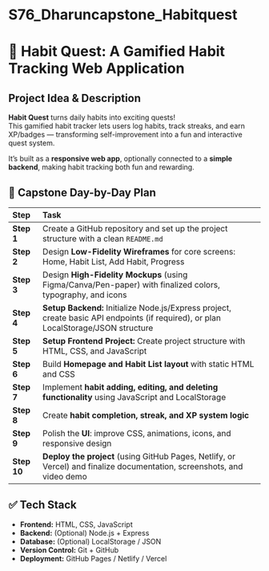 # S76_Dharuncapstone_Habitquest
# 📌 Habit Quest: A Gamified Habit Tracking Web Application

##  Project Idea & Description  

**Habit Quest** turns daily habits into exciting quests!  
This gamified habit tracker lets users log habits, track streaks, and earn XP/badges — transforming self-improvement into a fun and interactive quest system.  

It’s built as a **responsive web app**, optionally connected to a **simple backend**, making habit tracking both fun and rewarding.



## 📅 Capstone Day-by-Day Plan  

| Step | Task |
|:------|:---------------------------------------------------------------|
| **Step 1** | Create a GitHub repository and set up the project structure with a clean `README.md` |
| **Step 2** | Design **Low-Fidelity Wireframes** for core screens: Home, Habit List, Add Habit, Progress |
| **Step 3** | Design **High-Fidelity Mockups** (using Figma/Canva/Pen-paper) with finalized colors, typography, and icons |
| **Step 4** | **Setup Backend:** Initialize Node.js/Express project, create basic API endpoints (if required), or plan LocalStorage/JSON structure |
| **Step 5** | **Setup Frontend Project:** Create project structure with HTML, CSS, and JavaScript |
| **Step 6** | Build **Homepage and Habit List layout** with static HTML and CSS |
| **Step 7** | Implement **habit adding, editing, and deleting functionality** using JavaScript and LocalStorage |
| **Step 8** | Create **habit completion, streak, and XP system logic** |
| **Step 9** | Polish the **UI**: improve CSS, animations, icons, and responsive design |
| **Step 10** | **Deploy the project** (using GitHub Pages, Netlify, or Vercel) and finalize documentation, screenshots, and video demo |


## ✅ Tech Stack  

- **Frontend:** HTML, CSS, JavaScript
- **Backend:** (Optional) Node.js + Express  
- **Database:** (Optional) LocalStorage / JSON  
- **Version Control:** Git + GitHub  
- **Deployment:** GitHub Pages / Netlify / Vercel  


